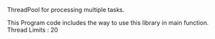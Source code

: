 ThreadPool for processing multiple tasks.

This Program code includes the way to use this library in main function.
Thread Limits : 20

